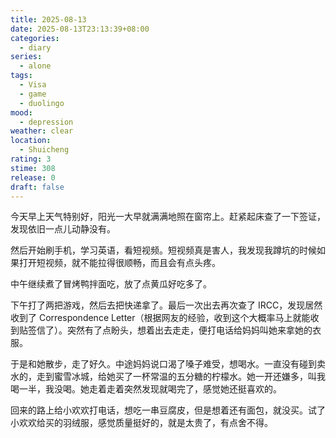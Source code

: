 ```yaml
---
title: 2025-08-13
date: 2025-08-13T23:13:39+08:00
categories:
  - diary
series:
  - alone
tags:
  - Visa
  - game
  - duolingo
mood:
  - depression
weather: clear
location:
  - Shuicheng
rating: 3
stime: 308
release: 0
draft: false
---
```

今天早上天气特别好，阳光一大早就满满地照在窗帘上。赶紧起床查了一下签证，发现依旧一点儿动静没有。

然后开始刷手机，学习英语，看短视频。短视频真是害人，我发现我蹲坑的时候如果打开短视频，就不能拉得很顺畅，而且会有点头疼。

中午继续煮了冒烤鸭拌面吃，放了点黄瓜好吃多了。

下午打了两把游戏，然后去把快递拿了。最后一次出去再次查了 IRCC，发现居然收到了 Correspondence Letter（根据网友的经验，收到这个大概率马上就能收到贴签信了）。突然有了点盼头，想着出去走走，便打电话给妈妈叫她来拿她的衣服。

于是和她散步，走了好久。中途妈妈说口渴了嗓子难受，想喝水。一直没有碰到卖水的，走到蜜雪冰城，给她买了一杯常温的五分糖的柠檬水。她一开还嫌多，叫我喝一半，我没喝。她走着走着突然发现就喝完了，感觉她还挺喜欢的。

回来的路上给小欢欢打电话，想吃一串豆腐皮，但是想着还有面包，就没买。试了小欢欢给买的羽绒服，感觉质量挺好的，就是太贵了，有点舍不得。